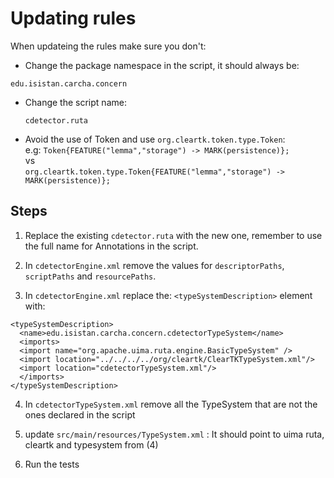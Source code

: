 # Updating rules
When updateing the rules make sure you don't:
 * Change the package namespace in the script, it should always be:
  ```
  edu.isistan.carcha.concern
  ```
* Change the script name:
  ```
  cdetector.ruta
  ```
* Avoid the use of Token and use `org.cleartk.token.type.Token`:  
    e.g: `Token{FEATURE("lemma","storage") -> MARK(persistence)};`  
    vs  
    `org.cleartk.token.type.Token{FEATURE("lemma","storage") -> MARK(persistence)};`

## Steps

1. Replace the existing `cdetector.ruta` with the new one, remember to use the full name for Annotations in the script.

2. In `cdetectorEngine.xml` remove the values for `descriptorPaths`, `scriptPaths` and `resourcePaths`.

3. In `cdetectorEngine.xml` replace the: `<typeSystemDescription>` element with:
  ```
  <typeSystemDescription>
    <name>edu.isistan.carcha.concern.cdetectorTypeSystem</name>
    <imports>
    <import name="org.apache.uima.ruta.engine.BasicTypeSystem" />
    <import location="../../../../org/cleartk/ClearTKTypeSystem.xml"/>
    <import location="cdetectorTypeSystem.xml"/>
    </imports>
  </typeSystemDescription>
  ```

4. In `cdetectorTypeSystem.xml` remove all the TypeSystem that are not the ones declared in the script

5. update `src/main/resources/TypeSystem.xml` : It should point to uima ruta, cleartk and typesystem from (4)

6. Run the tests
